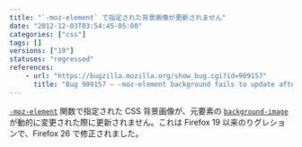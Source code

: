 ```yaml
---
title: "`-moz-element` で指定された背景画像が更新されません"
date: "2012-12-03T03:54:45-05:00"
categories: ["css"]
tags: []
versions: ["19"]
statuses: "regressed"
references:
    - url: "https://bugzilla.mozilla.org/show_bug.cgi?id=909157"
      title: "Bug 909157 – -moz-element background fails to update after image reloads"
---
```

[`-moz-element`](https://developer.mozilla.org/docs/Web/CSS/-moz-element) 関数で指定された CSS 背景画像が、元要素の [`background-image`](https://developer.mozilla.org/docs/Web/CSS/background-image) が動的に変更された際に更新されません。これは Firefox 19 以来のりグレションで、Firefox 26 で修正されました。
